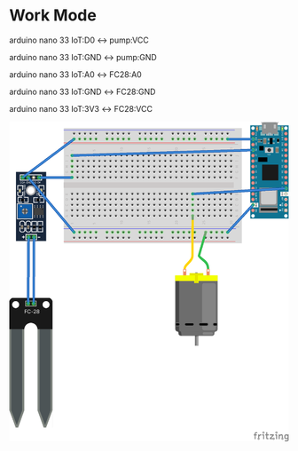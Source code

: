# Work Mode

arduino nano 33 IoT:D0 ↔ pump:VCC

arduino nano 33 IoT:GND ↔ pump:GND

arduino nano 33 IoT:A0 ↔ FC28:A0

arduino nano 33 IoT:GND ↔ FC28:GND

arduino nano 33 IoT:3V3 ↔ FC28:VCC

![work mode](./work-mode.png)
